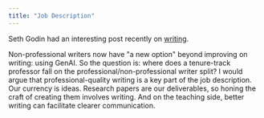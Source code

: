 ```yaml
---
title: "Job Description"
---
```


Seth Godin had an interesting post recently on [writing](https://seths.blog/2024/08/non-professional-writers/).

Non-professional writers now have "a new option" beyond improving on writing: using GenAI. 
So the question is: where does a tenure-track professor fall on the professional/non-professional writer split?
I would argue that professional-quality writing is a key part of the job description. 
Our currency is ideas. 
Research papers are our deliverables, so honing the craft of creating them involves writing. 
And on the teaching side, better writing can facilitate clearer communication.

